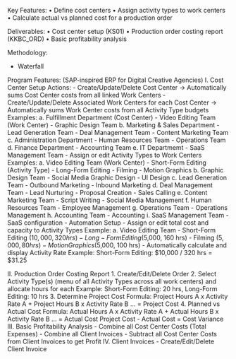 Key Features:
• Define cost centers
• Assign activity types to work centers
• Calculate actual vs planned cost for a production order

Deliverables:
• Cost center setup (KS01)
• Production order costing report (KKBC_ORD)
• Basic profitability analysis

Methodology: 
- Waterfall

Program Features: (SAP-inspired ERP for Digital Creative Agencies)
I. Cost Center Setup
    Actions:
        - Create/Update/Delete Cost Center 
            -> Automatically sums Cost Center costs from all linked Work Centers
        - Create/Update/Delete Associated Work Centers for each Cost Center
            -> Automatically sums Work Center costs from all Activity Type budgets 
        Examples:
            a. Fulfillment Department (Cost Center)
                - Video Editing Team (Work Center)
                - Graphic Design Team
            b. Marketing & Sales Department
                - Lead Generation Team
                - Deal Management Team
                - Content Marketing Team
            c. Administration Department
                - Human Resources Team
                - Operations Team
            d. Finance Department
                - Accounting Team
            e. IT Departmemt
                - SaaS Management Team
        - Assign or edit Activity Types to Work Centers
        Examples:
            a. Video Editing Team (Work Center)
                - Short-Form Editing (Activity Type)
                - Long-Form Editing
                - Filming
                - Motion Graphics
            b. Graphic Design Team
                - Social Media Graphic Design
                - UI Design
            c. Lead Generation Team
                - Outbound Marketing
                - Inbound Marketing
            d. Deal Management Team
                - Lead Nurturing
                - Proposal Creation
                - Sales Calling
            e. Content Marketing Team
                - Script Writing
                - Social Media Management
            f. Human Resources Team
                - Employee Management
            g. Operations Team
                - Operations Management
            h. Accounting Team
                - Accounting
            i. SaaS Management Team
                - SaaS configuration
                - Automation Setup
        - Assign or edit total cost and capacity to Activity Types
        Example:
            a. Video Editing Team
                - Short-Form Editing ($10,000, 320 hrs)
                - Long-Form Editing ($5,000, 160 hrs)
                - Filming ($5,000, 80 hrs)
                - Motion Graphics ($5,000, 100 hrs)
        - Automatically calculate and display Activity Rate
        Example: 
            Short-Form Editing: $10,000 / 320 hrs = $31.25
    
II. Production Order Costing Report
    1. Create/Edit/Delete Order
    2. Select Activity Type(s) (menu of all Activity Types across all work centers) and allocate hours for each
    Example:
        Short-Form Editing: 20 hrs, Long-Form Editing: 10 hrs
    3. Determine Project Cost 
    Formula:
        Project Hours A x Activity Rate A + Project Hours B x Activity Rate B ... = Project Cost
    4. Planned vs Actual Cost
    Formula:
        Actual Hours A x Activity Rate A + Actual Hours B x Activity Rate B ... = Actual Cost
        Project Cost - Actual Cost = Cost Variance
III. Basic Profitability Analysis
    - Combine all Cost Center Costs (Total Expenses)
    - Combine all Client Invoices
    - Subtract all Cost Center Costs from Client Invoices to get Profit
IV. Client Invoices
    - Create/Edit/Delete Client Invoice


